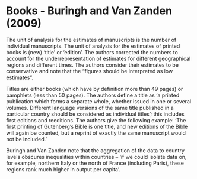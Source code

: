 # Books - Buringh and Van Zanden (2009)

The unit of analysis for the estimates of manuscripts is the number of individual manuscripts. The unit of analysis for the estimates of printed books is (new) ‘title’ or ‘edition’. The authors corrected the numbers to account for the underrepresentation of estimates for different geographical regions and different times. The authors consider their estimates to be conservative and note that the “figures should be interpreted as low estimates”.

Titles are either books (which have by definition more than 49 pages) or pamphlets (less than 50 pages). The authors define a title as ‘a printed publication which forms a separate whole, whether issued in one or several volumes. Different language versions of the same title published in a particular country should be considered as individual titles’; this includes first editions and reeditions. The authors give the following example: ‘The first printing of Gutenberg’s Bible is one title, and new editions of the Bible will again be counted, but a reprint of exactly the same manuscript would not be included.’

Buringh and Van Zanden note that the aggregation of the data to country levels obscures inequalities within countries – ‘if we could isolate data on, for example, northern Italy or the north of France (including Paris), these regions rank much higher in output per capita’.